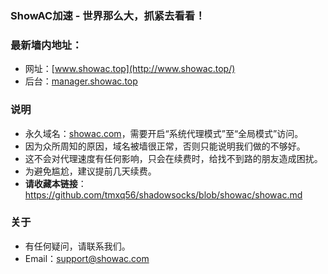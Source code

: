 ### ShowAC加速 - 世界那么大，抓紧去看看！
### 最新墙内地址：
- 网址：[www.showac.top](http://www.showac.top/)
- 后台：[manager.showac.top](http://manager.showac.top/)
### 说明
- 永久域名：[showac.com](http://showac.com/)，需要开启“系统代理模式”至“全局模式”访问。
- 因为众所周知的原因，域名被墙很正常，否则只能说明我们做的不够好。
- 这不会对代理速度有任何影响，只会在续费时，给找不到路的朋友造成困扰。
- 为避免尴尬，建议提前几天续费。
- **请收藏本链接**：<https://github.com/tmxq56/shadowsocks/blob/showac/showac.md>
### 关于
- 有任何疑问，请联系我们。
- Email：support@showac.com
